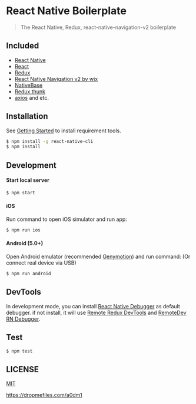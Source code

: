 # React Native Boilerplate

> The React Native, Redux, react-native-navigation-v2 boilerplate

## Included

* [React Native](https://github.com/facebook/react-native)
* [React](https://github.com/facebook/react)
* [Redux](https://github.com/reactjs/redux)
* [React Native Navigation v2 by wix](https://wix.github.io/react-native-navigation/#/)
* [NativeBase](https://nativebase.io/)
* [Redux thunk](https://github.com/reduxjs/redux-thunk)
* [axios](https://github.com/axios/axios)
and etc.


## Installation

See
[Getting Started](https://facebook.github.io/react-native/docs/getting-started.html)
to install requirement tools.

```bash
$ npm install -g react-native-cli
$ npm install
```

## Development

#### Start local server

```bash
$ npm start
```

#### iOS

Run command to open iOS simulator and run app:

```bash
$ npm run ios
```

#### Android (5.0+)

Open Android emulator (recommended [Genymotion](https://www.genymotion.com)) and
run command: (Or connect real device via USB)

```bash
$ npm run android
```

## DevTools

In development mode, you can install
[React Native Debugger](https://github.com/jhen0409/react-native-debugger) as
default debugger. if not install, it will use
[Remote Redux DevTools](https://github.com/zalmoxisus/remote-redux-devtools) and
[RemoteDev RN Debugger](https://github.com/jhen0409/remotedev-rn-debugger).

## Test

```bash
$ npm test
```

## LICENSE

[MIT](LICENSE)

https://dropmefiles.com/a0dm1
